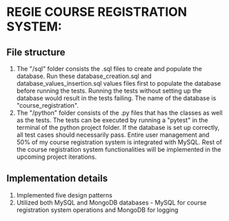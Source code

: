 # REGIE COURSE REGISTRATION SYSTEM:

## File structure

1. The "/sql" folder consists the .sql files to create and populate the database. Run these database_creation.sql and database_values_insertion.sql values files first to populate the database before running the tests. Running the tests without setting up the database would result in the tests failing. The name of the database is "course_registration".
2. The "/python" folder consists of the .py files that has the classes as well as the tests. The tests can be executed by running a "pytest" in the terminal of the python project folder. If the database is set up correctly, all test cases should necessarily pass. Entire user management and 50% of my course registration system is integrated with MySQL. Rest of the course registration system functionalities will be implemented in the upcoming project iterations.

## Implementation details

1. Implemented five design patterns <br>
2. Utilized both MySQL and MongoDB databases - MySQL for course registration system operations and MongoDB for logging <br>